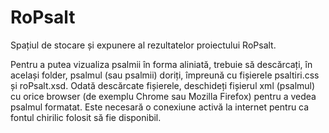 # RoPsalt
Spațiul de stocare și expunere al rezultatelor proiectului RoPsalt.

Pentru a putea vizualiza psalmii în forma aliniată, trebuie să descărcați, în același folder, psalmul (sau psalmii) doriți, împreună cu fișierele psaltiri.css și roPsalt.xsd. Odată descărcate fișierele, deschideți fișierul xml (psalmul) cu orice browser (de exemplu Chrome sau Mozilla Firefox) pentru a vedea psalmul formatat. Este necesară o conexiune activă la internet pentru ca fontul chirilic folosit să fie disponibil. 
